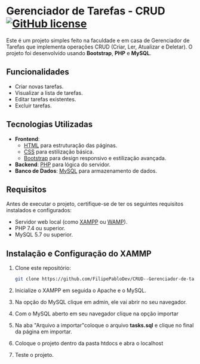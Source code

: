 # Gerenciador de Tarefas - CRUD  [![GitHub license](https://img.shields.io/badge/license-MIT-blue.svg)](https://github.com/FilipePabloDev/CRUD--Gerenciador-de-tarefas?tab=License-1-ov-file)

Este é um projeto simples feito na faculdade e em casa de Gerenciador de Tarefas que implementa operações CRUD (Criar, Ler, Atualizar e Deletar). O projeto foi desenvolvido usando **Bootstrap**, **PHP** e **MySQL**.

## Funcionalidades

- Criar novas tarefas.
- Visualizar a lista de tarefas.
- Editar tarefas existentes.
- Excluir tarefas.

## Tecnologias Utilizadas

- **Frontend**:  
  - [HTML](https://developer.mozilla.org/en-US/docs/Web/HTML) para estruturação das páginas.  
  - [CSS](https://developer.mozilla.org/en-US/docs/Web/CSS) para estilização básica.  
  - [Bootstrap](https://getbootstrap.com/) para design responsivo e estilização avançada.
- **Backend**: [PHP](https://www.php.net/) para lógica do servidor.
- **Banco de Dados**: [MySQL](https://www.mysql.com/) para armazenamento de dados.

## Requisitos

Antes de executar o projeto, certifique-se de ter os seguintes requisitos instalados e configurados:

- Servidor web local (como [XAMPP](https://www.apachefriends.org/index.html) ou [WAMP](https://www.wampserver.com/)).
- PHP 7.4 ou superior.
- MySQL 5.7 ou superior.

## Instalação e Configuração do XAMMP

1. Clone este repositório:
   ```bash
   git clone https://github.com/FilipePabloDev/CRUD--Gerenciador-de-tarefas.git

2. Inicialize o XAMPP em seguida o Apache e o MySQL.

3. Na opção do MySQL clique em admin, ele vai abrir no seu navegador.

4. Com o MySQL aberto em seu navegador clique na opção importar

5. Na aba "Arquivo a importar"coloque o arquivo **tasks.sql** e clique no final da página em importar.

6. Coloque o projeto dentro da pasta htdocs e abra o  localhost 

7. Teste o projeto.
